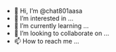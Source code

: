 - 👋 Hi, I’m @chat801aasa
- 👀 I’m interested in ...
- 🌱 I’m currently learning ...
- 💞️ I’m looking to collaborate on ...
- 📫 How to reach me ...

<!---
chat801aasa/chat801aasa is a ✨ special ✨ repository because its `README.md` (this file) appears on your GitHub profile.
You can click the Preview link to take a look at your changes.
--->
